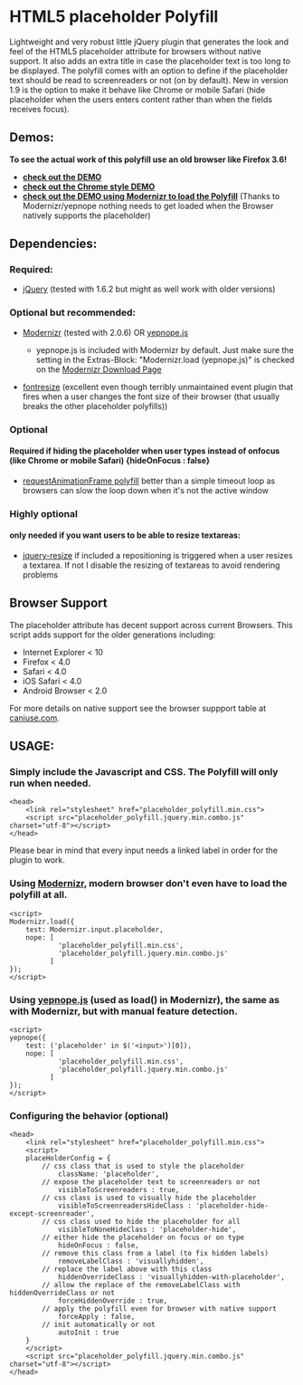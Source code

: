 HTML5 placeholder Polyfill
==========================

Lightweight and very robust little jQuery plugin that generates the look and feel of the HTML5 placeholder attribute for browsers without native support. It also adds an extra title in case the placeholder text is too long to be displayed. 
The polyfill comes with an option to define if the placeholder text should be read to screenreaders or not (on by default). New in version 1.9 is the option to make it behave like Chrome or mobile Safari (hide placeholder when the users enters content rather than when the fields receives focus).

Demos:
------
__To see the actual work of this polyfill use an old browser like Firefox 3.6!__

* __[check out the DEMO](http://blog.ginader.de/dev/jquery/HTML5-placeholder-polyfill/docs/)__
* __[check out the Chrome style DEMO](http://blog.ginader.de/dev/jquery/HTML5-placeholder-polyfill/docs/index-chromeish.html)__
* __[check out the DEMO using Modernizr to load the Polyfill](http://blog.ginader.de/dev/jquery/HTML5-placeholder-polyfill/docs/index-modernizr.html)__ (Thanks to Modernizr/yepnope nothing needs to get loaded when the Browser natively supports the placeholder)


Dependencies:
-------------

### Required:

* [jQuery](http://jquery.com/) (tested with 1.6.2 but might as well work with older versions)

### Optional but recommended:

* [Modernizr](http://www.modernizr.com/) (tested with 2.0.6) OR [yepnope.js](http://yepnopejs.com/)
	* yepnope.js is included with Modernizr by default. Just make sure the setting in the Extras-Block: "Modernizr.load (yepnope.js)" is checked on the [Modernizr Download Page](http://modernizr.com/download/)

* [fontresize](https://github.com/johnantoni/jquery.onfontresize) (excellent even though terribly unmaintained event plugin that fires when a user changes the font size of their browser (that usually breaks the other placeholder polyfills))

### Optional 

#### Required if hiding the placeholder when user types instead of onfocus (like Chrome or mobile Safari) {hideOnFocus : false}

* [requestAnimationFrame polyfill](https://gist.github.com/1579671) better than a simple timeout loop as browsers can slow the loop down when it's not the active window

### Highly optional 

#### only needed if you want users to be able to resize textareas:

* [jquery-resize](https://github.com/cowboy/jquery-resize) if included a repositioning is triggered when a user resizes a textarea. If not I disable the resizing of textareas to avoid rendering problems


Browser Support
---------------

The placeholder attribute has decent support across current Browsers. This script adds support for the older generations including:

* Internet Explorer < 10
* Firefox < 4.0
* Safari < 4.0
* iOS Safari < 4.0
* Android Browser < 2.0

For more details on native support see the browser suppport table at [caniuse.com](http://caniuse.com/#search=placeholder).

USAGE:
------

### Simply include the Javascript and CSS. The Polyfill will only run when needed.

	<head>
		<link rel="stylesheet" href="placeholder_polyfill.min.css">
		<script src="placeholder_polyfill.jquery.min.combo.js" charset="utf-8"></script>
	</head>

Please bear in mind that every input needs a linked label in order for the plugin to work.

### Using [Modernizr](http://www.modernizr.com/), modern browser don't even have to load the polyfill at all.

	<script>
	Modernizr.load({
	    test: Modernizr.input.placeholder,
	    nope: [
				'placeholder_polyfill.min.css',
				'placeholder_polyfill.jquery.min.combo.js'
	          ]
	});
	</script>

### Using [yepnope.js](http://yepnopejs.com/) (used as load() in Modernizr), the same as with Modernizr, but with manual feature detection.

	<script>
	yepnope({
	    test: ('placeholder' in $('<input>')[0]),
	    nope: [
                'placeholder_polyfill.min.css',
                'placeholder_polyfill.jquery.min.combo.js'
	          ]
	});
	</script>

### Configuring the behavior (optional)

	<head>
		<link rel="stylesheet" href="placeholder_polyfill.min.css">
		<script>
    	placeHolderConfig = {
    		// css class that is used to style the placeholder
            	className: 'placeholder', 
            // expose the placeholder text to screenreaders or not
	            visibleToScreenreaders : true,
	        // css class is used to visually hide the placeholder
		        visibleToScreenreadersHideClass : 'placeholder-hide-except-screenreader', 
		    // css class used to hide the placeholder for all
	            visibleToNoneHideClass : 'placeholder-hide',
            // either hide the placeholder on focus or on type
	            hideOnFocus : false, 
            // remove this class from a label (to fix hidden labels)
	            removeLabelClass : 'visuallyhidden', 
	        // replace the label above with this class
	            hiddenOverrideClass : 'visuallyhidden-with-placeholder', 
            // allow the replace of the removeLabelClass with hiddenOverrideClass or not
	            forceHiddenOverride : true, 
            // apply the polyfill even for browser with native support
	            forceApply : false, 
            // init automatically or not
            	autoInit : true 
    	}
    	</script> 
		<script src="placeholder_polyfill.jquery.min.combo.js" charset="utf-8"></script>
	</head>	